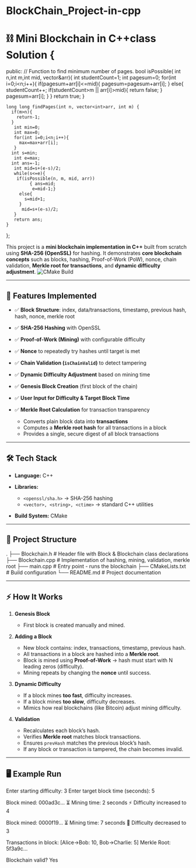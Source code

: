 # BlockChain\_Project-in-cpp

# ⛓️ Mini Blockchain in C++class Solution {

  public:
    // Function to find minimum number of pages.
    bool isPossible( int n,int m,int mid, vector<int>&arr){
        int studentCount=1;
        int pagesum=0;
        for(int i=0;i<n;i++){
          if(pagesum+arr[i]<=mid){
            pagesum=pagesum+arr[i];
          }
          else{
            studentCount++;
              if(studentCount>m || arr[i]>mid){
                return false;
              }
              pagesum=arr[i];
          }
        }
        return true;
    }

    long long findPages(int n, vector<int>arr, int m) { 
      if(m>n){
        return-1;
      }
       int min=0;
       int max=0;
       for(int i=0;i<n;i++){
         max=max+arr[i];
       }
      int s=min;
       int e=max;
      int ans=-1;
       int mid=s+(e-s)/2;
       while(s<=e){
        if(isPossible(n, m, mid, arr))
             { ans=mid;
              e=mid-1;}
         else{
           s=mid+1;
         }
          mid=s+(e-s)/2;
       }
       return ans;
    }
};

This project is a **mini blockchain implementation in C++** built from scratch using **SHA-256 (OpenSSL)** for hashing.
It demonstrates **core blockchain concepts** such as blocks, hashing, Proof-of-Work (PoW), nonce, chain validation, **Merkle root for transactions**, and **dynamic difficulty adjustment**.
![CMake Build](https://github.com/Absingh52/BlockChain_Project-in-cpp/actions/workflows/cmake-multi-platform.yml/badge.svg)

---

## 🚀 Features Implemented

* ✅ **Block Structure**: index, data/transactions, timestamp, previous hash, hash, nonce, merkle root
* ✅ **SHA-256 Hashing** with OpenSSL
* ✅ **Proof-of-Work (Mining)** with configurable difficulty
* ✅ **Nonce** to repeatedly try hashes until target is met
* ✅ **Chain Validation (`isChainValid`)** to detect tampering
* ✅ **Dynamic Difficulty Adjustment** based on mining time
* ✅ **Genesis Block Creation** (first block of the chain)
* ✅ **User Input for Difficulty & Target Block Time**
* ✅ **Merkle Root Calculation** for transaction transparency

  * Converts plain block data into **transactions**
  * Computes a **Merkle root hash** for all transactions in a block
  * Provides a single, secure digest of all block transactions

---

## 🛠️ Tech Stack

* **Language:** C++
* **Libraries:**

  * `<openssl/sha.h>` → SHA-256 hashing
  * `<vector>, <string>, <ctime>` → standard C++ utilities
* **Build System:** CMake

---

## 📂 Project Structure

.
├── Blockchain.h # Header file with Block & Blockchain class declarations
├── Blockchain.cpp # Implementation of hashing, mining, validation, merkle root
├── main.cpp # Entry point - runs the blockchain
├── CMakeLists.txt # Build configuration
└── README.md # Project documentation

---

## ⚡ How It Works

1. **Genesis Block**

   * First block is created manually and mined.

2. **Adding a Block**

   * New block contains: index, transactions, timestamp, previous hash.
   * All transactions in a block are hashed into a **Merkle root**.
   * Block is mined using **Proof-of-Work** → hash must start with N leading zeros (difficulty).
   * Mining repeats by changing the **nonce** until success.

3. **Dynamic Difficulty**

   * If a block mines **too fast**, difficulty increases.
   * If a block mines **too slow**, difficulty decreases.
   * Mimics how real blockchains (like Bitcoin) adjust mining difficulty.

4. **Validation**

   * Recalculates each block’s hash.
   * Verifies **Merkle root** matches block transactions.
   * Ensures `prevHash` matches the previous block’s hash.
   * If any block or transaction is tampered, the chain becomes invalid.

---

## 🖥️ Example Run

Enter starting difficulty: 3
Enter target block time (seconds): 5

Block mined: 000ad3c...
⏳ Mining time: 2 seconds
⚡ Difficulty increased to 4

Block mined: 0000f19...
⏳ Mining time: 7 seconds
🐢 Difficulty decreased to 3

Transactions in block: \[Alice→Bob: 10, Bob→Charlie: 5]
Merkle Root: 5f3a9c...

Blockchain valid? Yes

